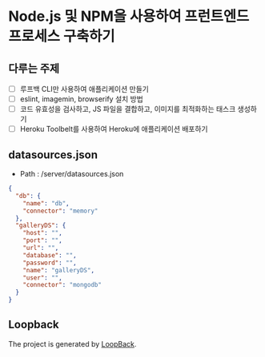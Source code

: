 # Node.js 및 NPM을 사용하여 프런트엔드 프로세스 구축하기

## 다루는 주제
- [ ] 루프백 CLI만 사용하여 애플리케이션 만들기
- [ ] eslint, imagemin, browserify 설치 방법
- [ ] 코드 유효성을 검사하고, JS 파일을 결합하고, 이미지를 최적화하는 태스크 생성하기
- [ ] Heroku Toolbelt를 사용하여 Heroku에 애플리케이션 배포하기

## datasources.json
- Path : /server/datasources.json
```json
{
  "db": {
    "name": "db",
    "connector": "memory"
  },
  "galleryDS": {
    "host": "",
    "port": "",
    "url": "",
    "database": "",
    "password": "",
    "name": "galleryDS",
    "user": "",
    "connector": "mongodb"
  }
}
```

## Loopback
The project is generated by [LoopBack](http://loopback.io).
